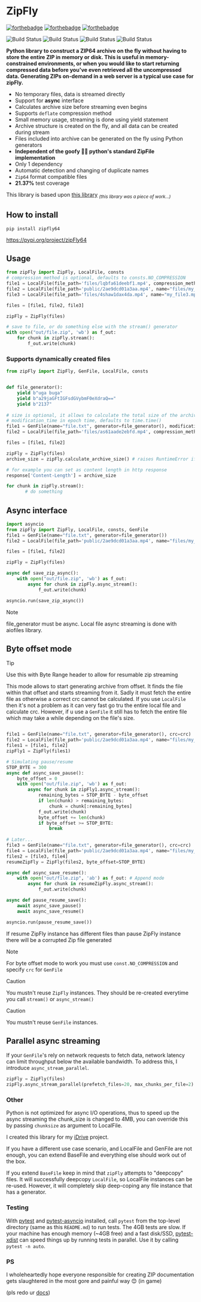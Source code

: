 # ZipFly

<a href="http://forthebadge.com/"><img src="https://forthebadge.com/images/badges/0-percent-optimized.svg" alt="forthebadge"/></a>
<a href="http://forthebadge.com/"><img src="https://forthebadge.com/images/badges/gluten-free.png" alt="forthebadge"/></a>
<a href="http://forthebadge.com/"><img src="https://web.archive.org/web/20230604002050/https://forthebadge.com/images/badges/mom-made-pizza-rolls.svg" alt="forthebadge"/></a>

<img src="https://img.shields.io/badge/ZIP64-Certified-lightGreen" alt="Build Status"/>
<img src="https://img.shields.io/badge/build-failing-red" alt="Build Status"/>
<img src="https://img.shields.io/badge/made with-hate-orange" alt="Build Status"/>
<img src="https://img.shields.io/badge/fuck-zip-green" alt="Build Status"/>


**Python library to construct a ZIP64 archive on the fly 
without having to store the entire ZIP in 
memory or disk. This is useful in memory-constrained environments, or when you would like to start 
returning compressed data before you've even retrieved all the uncompressed data. 
Generating ZIPs on-demand in a web server is a typical use case for zipFly.**


- No temporary files, data is streamed directly
- Support for **async** interface 
- Calculates archive size before streaming even begins
- Supports `deflate` compression method
- Small memory usage, streaming is done using yield statement
- Archive structure is created on the fly, and all data can be created during stream
- Files included into archive can be generated on the fly using Python generators
- **Independent of the goofy 🤮🤮 python's standard ZipFile implementation**
- Only 1 dependency
- Automatic detection and changing of duplicate names
- `Zip64` format compatible files
- **21.37%** test coverage


This library is based upon [this library](https://github.com/kbbdy/zipstream) <sub>_(this library was a piece of work...)_<sub>

## How to install
    pip install zipfly64

https://pypi.org/project/zipFly64

## Usage

```py
from zipFly import ZipFly, LocalFile, consts
# compression_method is optional, defaults to consts.NO_COMPRESSION
file1 = LocalFile(file_path='files/lqbfa61deebf1.mp4', compression_method=consts.NO_COMPRESSION) #  or consts.COMPRESSION_DEFLATE 
file2 = LocalFile(file_path='public/2ae9dcd01a3aa.mp4', name="files/my_file2.mp4")  # override the file name
file3 = LocalFile(file_path='files/4shaw1dax4da.mp4', name="my_file3.mp4")  # you control the directory path by specifying it in name

files = [file1, file2, file3]

zipFly = ZipFly(files)

# save to file, or do something else with the stream() generator
with open("out/file.zip", 'wb') as f_out:
    for chunk in zipFly.stream():
        f_out.write(chunk)
```


### Supports dynamically created files
```py
from zipFly import ZipFly, GenFile, LocalFile, consts


def file_generator():
    yield b"uga buga"
    yield b"a29jaGFtIGFsdGVybmF0eXdraQ=="
    yield b"2137"
    
# size is optional, it allows to calculate the total size of the archive before any data is generated
# modification_time in epoch time, defaults to time.time()
file1 = GenFile(name="file.txt", generator=file_generator(), modification_time=time.time(), size=size, compression_method=consts.COMPRESSION_DEFLATE)
file2 = LocalFile(file_path='files/as61aade2ebfd.mp4', compression_method=consts.NO_COMPRESSION) #  or consts.COMPRESSION_DEFLATE 

files = [file1, file2]

zipFly = ZipFly(files)
archive_size = zipFly.calculate_archive_size() # raises RuntimeError if it can't calculate size

# for example you can set as content length in http response
response['Content-Length'] = archive_size

for chunk in zipFly.stream():
       # do something
```

## Async interface

```py
import asyncio
from zipFly import ZipFly, LocalFile, consts, GenFile
file1 = GenFile(name="file.txt", generator=file_generator())
file2 = LocalFile(file_path='public/2ae9dcd01a3aa.mp4', name="files/my_file2.mp4")

files = [file1, file2]

zipFly = ZipFly(files)

async def save_zip_async():
    with open("out/file.zip", 'wb') as f_out:
        async for chunk in zipFly.async_stream():
            f_out.write(chunk)

asyncio.run(save_zip_async())
```
> [!NOTE]  
> file_generator must be async. Local file async streaming is done with aiofiles library.


## Byte offset mode
> [!TIP]
> Use this with Byte Range header to allow for resumable zip streaming

This mode allows to start generating archive from offset. It finds the file within that offset and starts streaming 
from it. Sadly it must fetch the entire file as otherwise a correct crc cannot be calculated.
If you use `LocalFile` then it's not a problem as it can very fast go tru the entire local file 
and calculate crc. However, if u use a `GenFile` it still has to fetch the entire file which may take a while 
depending on the file's size.

```py

file1 = GenFile(name="file.txt", generator=file_generator(), crc=crc)
file2 = LocalFile(file_path='public/2ae9dcd01a3aa.mp4', name="files/my_file2.mp4")
files1 = [file1, file2]
zipFly1 = ZipFly(files1)

# Simulating pause/resume
STOP_BYTE = 300
async def async_save_pause():
    byte_offset = 0
    with open("out/file.zip", 'wb') as f_out:
        async for chunk in zipFly1.async_stream():
            remaining_bytes = STOP_BYTE - byte_offset
            if len(chunk) > remaining_bytes:
                chunk = chunk[:remaining_bytes]
            f_out.write(chunk)
            byte_offset += len(chunk)
            if byte_offset >= STOP_BYTE:
                break
                
# Later...                
file3 = GenFile(name="file.txt", generator=file_generator(), crc=crc)
file4 = LocalFile(file_path='public/2ae9dcd01a3aa.mp4', name="files/my_file2.mp4")
files2 = [file3, file4]
resumeZipFly = ZipFly(files2, byte_offset=STOP_BYTE)

async def async_save_resume():
    with open("out/file.zip", 'ab') as f_out: # Append mode
        async for chunk in resumeZipFly.async_stream():
            f_out.write(chunk)

async def pause_resume_save():
    await async_save_pause()
    await async_save_resume()

asyncio.run(pause_resume_save())
```
If resume ZipFly instance has different files than pause ZipFly instance there will be a corrupted Zip file generated

> [!NOTE]  
> For byte offset mode to work you must use `const.NO_COMPRESSION` and specify `crc` for `GenFile`

> [!CAUTION]
> You mustn't reuse `ZipFly` instances. They should be re-created everytime you call `stream()` or `async_stream()`

> [!CAUTION]
> You mustn't reuse `GenFile` instances. 


## Parallel async streaming

If your `GenFile`'s rely on network requests to fetch data, network latency can limit throughput
below the available bandwidth. To address this, I introduce `async_stream_parallel`.

```python
zipFly = ZipFly(files)
zipFly.async_stream_parallel(prefetch_files=20, max_chunks_per_file=2)
```

### Other
Python is not optimized for async I/O operations, thus to speed up the async streaming the chunk_size is changed to 4MB, you can override this by passing `chunksize` as argument to LocalFile.

I created this library for my [iDrive](https://github.com/pam-param-pam/I-Drive) project.

If you have a different use case scenario, and LocalFile and GenFile are not enough, you can extend BaseFile and everything else should work out of the box.

If you extend `BaseFile` keep in mind that `zipFly` attempts to "deepcopy" files. It will successfully 
deepcopy `LocalFile`, so LocalFile instances can be re-used. However, it will completely skip deep-coping any file 
instance that has a generator.

### Testing

With [pytest](https://docs.pytest.org/en/stable/) and
[pytest-asyncio](https://pytest-asyncio.readthedocs.io/en/stable/) installed,
call `pytest` from the top-level directory (same as this `README.md`)
to run tests.
The 4GB tests are slow. If your machine has enough memory (~4GB free) and a fast
disk/SSD, [pytest-xdist](https://pytest-xdist.readthedocs.io/en/stable/)
can speed things up by running tests in parallel.
Use it by calling `pytest -n auto`.

### PS

I wholeheartedly hope everyone responsible for creating ZIP documentation gets slaughtered in the most gore and painful way 😊 (in game)

(pls redo ur [docs](https://pkware.cachefly.net/webdocs/casestudies/APPNOTE.TXT))


